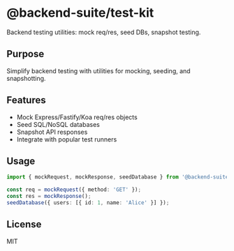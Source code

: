 # @backend-suite/test-kit

Backend testing utilities: mock req/res, seed DBs, snapshot testing.

## Purpose
Simplify backend testing with utilities for mocking, seeding, and snapshotting.

## Features
- Mock Express/Fastify/Koa req/res objects
- Seed SQL/NoSQL databases
- Snapshot API responses
- Integrate with popular test runners

## Usage
```ts
import { mockRequest, mockResponse, seedDatabase } from '@backend-suite/test-kit';

const req = mockRequest({ method: 'GET' });
const res = mockResponse();
seedDatabase({ users: [{ id: 1, name: 'Alice' }] });
```

## License
MIT 